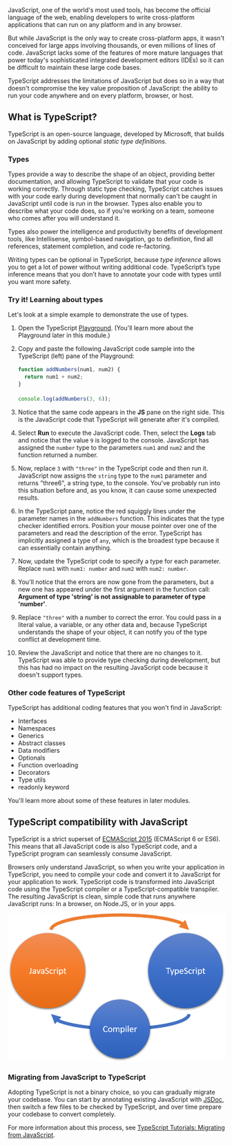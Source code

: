 JavaScript, one of the world's most used tools, has become the official language of the web, enabling developers to write cross-platform applications that can run on any platform and in any browser.

But while JavaScript is the only way to create cross-platform apps, it wasn't conceived for large apps involving thousands, or even millions of lines of code. JavaScript lacks some of the features of more mature languages that power today's sophisticated integrated development editors (IDEs) so it can be difficult to maintain these large code bases.

TypeScript addresses the limitations of JavaScript but does so in a way that doesn't compromise the key value proposition of JavaScript: the ability to run your code anywhere and on every platform, browser, or host.

## **What is TypeScript?**

TypeScript is an open-source language, developed by Microsoft, that builds on JavaScript by adding optional *static type definitions*.

### Types

Types provide a way to describe the shape of an object, providing better documentation, and allowing TypeScript to validate that your code is working correctly. Through static type checking, TypeScript catches issues with your code early during development that normally can't be caught in JavaScript until code is run in the browser. Types also enable you to describe what your code does, so if you're working on a team, someone who comes after you will understand it.

Types also power the intelligence and productivity benefits of development tools, like Intellisense, symbol-based navigation, go to definition, find all references, statement completion, and code re-factoring.

Writing types can be optional in TypeScript, because *type inference* allows you to get a lot of power without writing additional code. TypeScript’s type inference means that you don’t have to annotate your code with types until you want more safety.

### Try it! Learning about types

Let's look at a simple example to demonstrate the use of types.

1. Open the TypeScript [Playground](https://www.typescriptlang.org/play). (You'll learn more about the Playground later in this module.)
2. Copy and paste the following JavaScript code sample into the TypeScript (left) pane of the Playground:

    ```javascript
    function addNumbers(num1, num2) {
      return num1 + num2;
    }

    console.log(addNumbers(3, 6));
    ```

3. Notice that the same code appears in the **JS** pane on the right side. This is the JavaScript code that TypeScript will generate after it's compiled.
4. Select **Run** to execute the JavaScript code. Then, select the **Logs** tab and notice that the value `9` is logged to the console. JavaScript has assigned the `number` type to the parameters `num1` and `num2` and the function returned a number.
5. Now, replace `3` with `"three"` in the TypeScript code and then run it. JavaScript now assigns the `string` type to the `num1` parameter and returns "three6", a string type, to the console. You've probably run into this situation before and, as you know, it can cause some unexpected results.
6. In the TypeScript pane, notice the red squiggly lines under the parameter names in the `addNumbers` function. This indicates that the type checker identified errors. Position your mouse pointer over one of the parameters and read the description of the error. TypeScript has implicitly assigned a type of `any`, which is the broadest type because it can essentially contain anything.
7. Now, update the TypeScript code to specify a type for each parameter. Replace `num1` with `num1: number` and `num2` with `num2: number`.
8. You'll notice that the errors are now gone from the parameters, but a new one has appeared under the first argument in the function call: **Argument of type 'string' is not assignable to parameter of type 'number'**.
9. Replace `"three"` with a number to correct the error. You could pass in a literal value, a variable, or any other data and, because TypeScript understands the shape of your object, it can notify you of the type conflict at development time.
10. Review the JavaScript and notice that there are no changes to it. TypeScript was able to provide type checking during development, but this has had no impact on the resulting JavaScript code because it doesn't support types.

### Other code features of TypeScript

TypeScript has additional coding features that you won't find in JavaScript:

- Interfaces
- Namespaces
- Generics
- Abstract classes
- Data modifiers
- Optionals
- Function overloading
- Decorators
- Type utils
- readonly keyword

You'll learn more about some of these features in later modules.

## TypeScript compatibility with JavaScript

TypeScript is a strict superset of [ECMAScript 2015](https://www.ecma-international.org/ecma-262/6.0/) (ECMAScript 6 or ES6). This means that all JavaScript code is also TypeScript code, and a TypeScript program can seamlessly consume JavaScript.

Browsers only understand JavaScript, so when you write your application in TypeScript, you need to compile your code and convert it to JavaScript for your application to work. TypeScript code is transformed into JavaScript code using the TypeScript compiler or a TypeScript-compatible transpiler. The resulting JavaScript is clean, simple code that runs anywhere JavaScript runs: In a browser, on Node.JS, or in your apps.

![Describes the relationship between JavaScript and TypeScript, where JavaScript can be used directly by TypeScript, but TypeScript must pass through a compiler to become JavaScript.](../media/m01_compiler.png)


### Migrating from JavaScript to TypeScript

Adopting TypeScript is not a binary choice, so you can gradually migrate your codebase. You can start by annotating existing JavaScript with [JSDoc](https://jsdoc.app/), then switch a few files to be checked by TypeScript, and over time prepare your codebase to convert completely.

For more information about this process, see [TypeScript Tutorials: Migrating from JavaScript](https://www.typescriptlang.org/docs/handbook/migrating-from-javascript.html).

